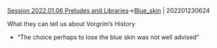 ---
---

[Session 2022.01.06 Preludes and Libraries](sessions/notes_matteo_brianedit/Session%202022.01.06%20Preludes%20and%20Libraries.md)->[Blue_skin](Insights/Blue_skin.md) | 202201230624

What they can tell us about Vorgrim’s History
    

-   “The choice perhaps to lose the blue skin was not well advised”